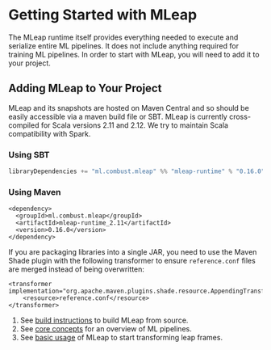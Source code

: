 # Getting Started with MLeap

The MLeap runtime itself provides everything needed to execute and
serialize entire ML pipelines. It does not include anything required for
training ML pipelines. In order to start with MLeap, you will need to
add it to your project.

## Adding MLeap to Your Project

MLeap and its snapshots are hosted on Maven Central and so should be
easily accessible via a maven build file or SBT. MLeap is currently
cross-compiled for Scala versions 2.11 and 2.12. We try to maintain
Scala compatibility with Spark.

### Using SBT

```sbt
libraryDependencies += "ml.combust.mleap" %% "mleap-runtime" % "0.16.0"
```

### Using Maven

```pom
<dependency>
  <groupId>ml.combust.mleap</groupId>
  <artifactId>mleap-runtime_2.11</artifactId>
  <version>0.16.0</version>
</dependency>
```

If you are packaging libraries into a single JAR, you need to use the Maven Shade plugin with the following transformer to ensure `reference.conf` files are merged instead of being overwritten:

```pom
<transformer implementation="org.apache.maven.plugins.shade.resource.AppendingTransformer">
    <resource>reference.conf</resource>
</transformer>
```

1. See [build instructions](./building.html) to build MLeap from source.
2. See [core concepts](../core-concepts/) for an overview of ML pipelines.
3. See [basic usage](../basic/) of MLeap to start transforming leap frames.

